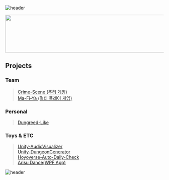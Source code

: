 ![header](https://capsule-render.vercel.app/api?type=waving&height=125&color=F9BD4D&section=header&text=JunHyoung%20Park&animation=twinkling&fontSize=40&fontAlign=75&fontColor=282828&stroke=F9BD4D&descAlign=82&desc=🎮Gamer%+📄Developer&descSize=18&descAlignY=28&descColor=282828)


<a href="https://github.com/devxb/gitanimals">
  <img
    src="https://render.gitanimals.org/lines/JunHyoung1428?pet-id=586046163751617006"
    width="600"
    height="120"
  />
</a>
  

## **Projects** 

 
### **Team** <br/>
> [Crime-Scene (추리 게임)](https://github.com/JunHyoung1428/Crime-Scene) <br/>
> [Ma-Fi-Ya (멀티 플레이 게임)](https://github.com/JunHyoung1428/Ma-Fi-Ya-) <br/>


### **Personal** <br/>
> [Dungreed-Like](https://github.com/JunHyoung1428/Dungreed-Like) <br/>

### **Toys & ETC**<br/>
> [Unity-AudioVisualizer](https://github.com/JunHyoung1428/Unity-AudioVisualizer) </br>
> [Unity-DungeonGenerator](https://github.com/JunHyoung1428/Unity-DungeonGenerator) </br>
> [Hoyoverse-Auto-Daily-Check](https://github.com/JunHyoung1428/Hoyoverse-Auto-Daily-Check) </br>
> [Arisu Dance(WPF App)](https://github.com/JunHyoung1428/Arisu-Dance) </br> 


![header](https://capsule-render.vercel.app/api?type=waving&color=F9BD4D&height=125&section=footer)

<!--
**JunHyoung1428/JunHyoung1428** is a ✨ _special_ ✨ repository because its `README.md` (this file) appears on your GitHub profile.
![Kashmir](https://steam-stat.vercel.app/api?profileName=matte1428)
Here are some ideas to get you started:

- 🔭 I’m currently working on ...
- 🌱 I’m currently learning ...
- 👯 I’m looking to collaborate on ...
- 🤔 I’m looking for help with ...
- 💬 Ask me about ...
- 📫 How to reach me: ...
- 😄 Pronouns: ...
- ⚡ Fun fact: ...
>📖 **Learning ...** <br/>
<br/>[![My Skills](https://skillicons.dev/icons?i=cs,unity,github)](https://skillicons.dev)


-->
